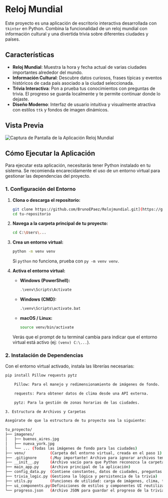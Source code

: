 # Reloj Mundial 

Este proyecto es una aplicación de escritorio interactiva desarrollada con `tkinter` en Python. Combina la funcionalidad de un reloj mundial con información cultural y una divertida trivia sobre diferentes ciudades y países.

## Características

* **Reloj Mundial**: Muestra la hora y fecha actual de varias ciudades importantes alrededor del mundo.
* **Información Cultural**: Descubre datos curiosos, frases típicas y eventos históricos de cada país asociado a la ciudad seleccionada.
* **Trivia Interactiva**: Pon a prueba tus conocimientos con preguntas de trivia. El progreso se guarda localmente y te permite continuar donde lo dejaste.
* **Diseño Moderno**: Interfaz de usuario intuitiva y visualmente atractiva con estilos `ttk` y fondos de imagen dinámicos.

## Vista Previa

<!-- Reemplaza la siguiente línea con el Markdown de tu captura de pantalla -->
![Captura de Pantalla de la Aplicación Reloj Mundial](assets/foto.jpg)

## Cómo Ejecutar la Aplicación

Para ejecutar esta aplicación, necesitarás tener Python instalado en tu sistema. Se recomienda encarecidamente el uso de un entorno virtual para gestionar las dependencias del proyecto.

### 1. Configuración del Entorno

1.  **Clona o descarga el repositorio:**
    ```bash
    git clone https://github.com/BrunoEPaez/Relojmundial.git](https://github.com/BrunoEPaez/Relojmundial.git)
    cd tu-repositorio
    ```

2.  **Navega a la carpeta principal de tu proyecto:**
    ```bash
    cd C:\Users\...
    ```

3.  **Crea un entorno virtual:**
    ```bash
    python -m venv venv
    ```
    Si `python` no funciona, prueba con `py -m venv venv`.

4.  **Activa el entorno virtual:**
    * **Windows (PowerShell):**
        ```powershell
        .\venv\Scripts\Activate
        ```
    * **Windows (CMD):**
        ```cmd
        .\venv\Scripts\activate.bat
        ```
    * **macOS / Linux:**
        ```bash
        source venv/bin/activate
        ```
    Verás que el prompt de tu terminal cambia para indicar que el entorno virtual está activo (ej: `(venv) C:\...`).

### 2. Instalación de Dependencias

Con el entorno virtual activado, instala las librerías necesarias:

```bash
pip install Pillow requests pytz

    Pillow: Para el manejo y redimensionamiento de imágenes de fondo.

    requests: Para obtener datos de clima desde una API externa.

    pytz: Para la gestión de zonas horarias de las ciudades.

3. Estructura de Archivos y Carpetas

Asegúrate de que la estructura de tu proyecto sea la siguiente:

tu_proyecto/
├── imagenes/
│   ├── buenos_aires.jpg
│   ├── nueva_york.jpg
│   └── ... (Todas las imágenes de fondo para las ciudades)
├── venv/           (Carpeta del entorno virtual, creada en el paso 1)
├── .gitignore      (¡Muy importante! Archivo para ignorar archivos temporales y generados)
├── __init__.py     (Archivo vacío para que Python reconozca la carpeta como un paquete)
├── main_app.py     (Archivo principal de la aplicación)
├── config_data.py  (Contiene constantes, datos de ciudades, preguntas de trivia, etc.)
├── trivia_logic.py (Gestiona la lógica y persistencia de la trivia)
├── utils.py        (Funciones de utilidad: carga de imágenes, clima, traducción de fechas)
├── ui_components.py(Definiciones de estilos y componentes UI reutilizables)
└── progreso.json   (Archivo JSON para guardar el progreso de la trivia. Se creará/modificará automáticamente.)
